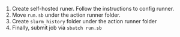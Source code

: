 1. Create self-hosted runer. Follow the instructions to config runner.
1. Move `run.sb` under the action runner folder.
1. Create `slurm_history` folder under the action runner folder
1. Finally, submit job via `sbatch run.sb`
